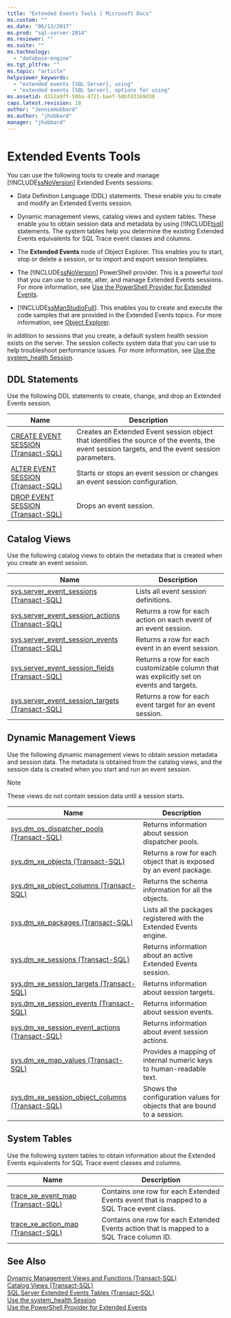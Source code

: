 ```yaml
---
title: "Extended Events Tools | Microsoft Docs"
ms.custom: ""
ms.date: "06/13/2017"
ms.prod: "sql-server-2014"
ms.reviewer: ""
ms.suite: ""
ms.technology: 
  - "database-engine"
ms.tgt_pltfrm: ""
ms.topic: "article"
helpviewer_keywords: 
  - "extended events [SQL Server], using"
  - "extended events [SQL Server], options for using"
ms.assetid: d312a9ff-50ba-4721-baef-50bfd3169d38
caps.latest.revision: 18
author: "JennieHubbard"
ms.author: "jhubbard"
manager: "jhubbard"
---
```

# Extended Events Tools
  You can use the following tools to create and manage [!INCLUDE[ssNoVersion](../../includes/ssnoversion-md.md)] Extended Events sessions:  
  
-   Data Definition Language (DDL) statements. These enable you to create and modify an Extended Events session.  
  
-   Dynamic management views, catalog views and system tables. These enable you to obtain session data and metadata by using [!INCLUDE[tsql](../../includes/tsql-md.md)] statements. The system tables help you determine the existing Extended Events equivalents for SQL Trace event classes and columns.  
  
-   The **Extended Events** node of Object Explorer. This enables you to start, stop or delete a session, or to import and export session templates.  
  
-   The [!INCLUDE[ssNoVersion](../../includes/ssnoversion-md.md)] PowerShell provider. This is a powerful tool that you can use to create, alter, and manage Extended Events sessions. For more information, see [Use the PowerShell Provider for Extended Events](use-the-powershell-provider-for-extended-events.md).  
  
-   [!INCLUDE[ssManStudioFull](../../includes/ssmanstudiofull-md.md)]. This enables you to create and execute the code samples that are provided in the Extended Events topics. For more information, see [Object Explorer](../../ssms/object/object-explorer.md).  
  
 In addition to sessions that you create, a default system health session exists on the server. The session collects system data that you can use to help troubleshoot performance issues. For more information, see [Use the system_health Session](use-the-ssms-xe-profiler.md).  
  
## DDL Statements  
 Use the following DDL statements to create, change, and drop an Extended Events session.  
  
|Name|Description|  
|----------|-----------------|  
|[CREATE EVENT SESSION &#40;Transact-SQL&#41;](/sql/t-sql/statements/create-event-session-transact-sql)|Creates an Extended Event session object that identifies the source of the events, the event session targets, and the event session parameters.|  
|[ALTER EVENT SESSION &#40;Transact-SQL&#41;](/sql/t-sql/statements/alter-event-session-transact-sql)|Starts or stops an event session or changes an event session configuration.|  
|[DROP EVENT SESSION &#40;Transact-SQL&#41;](/sql/t-sql/statements/drop-event-session-transact-sql)|Drops an event session.|  
  
## Catalog Views  
 Use the following catalog views to obtain the metadata that is created when you create an event session.  
  
|Name|Description|  
|----------|-----------------|  
|[sys.server_event_sessions &#40;Transact-SQL&#41;](/sql/relational-databases/system-catalog-views/sys-server-event-sessions-transact-sql)|Lists all event session definitions.|  
|[sys.server_event_session_actions &#40;Transact-SQL&#41;](/sql/relational-databases/system-catalog-views/sys-server-event-session-actions-transact-sql)|Returns a row for each action on each event of an event session.|  
|[sys.server_event_session_events &#40;Transact-SQL&#41;](/sql/relational-databases/system-catalog-views/sys-server-event-session-events-transact-sql)|Returns a row for each event in an event session.|  
|[sys.server_event_session_fields &#40;Transact-SQL&#41;](/sql/relational-databases/system-catalog-views/sys-server-event-session-fields-transact-sql)|Returns a row for each customizable column that was explicitly set on events and targets.|  
|[sys.server_event_session_targets &#40;Transact-SQL&#41;](/sql/relational-databases/system-catalog-views/sys-server-event-session-targets-transact-sql)|Returns a row for each event target for an event session.|  
  
## Dynamic Management Views  
 Use the following dynamic management views to obtain session metadata and session data. The metadata is obtained from the catalog views, and the session data is created when you start and run an event session.  
  
> [!NOTE]  
>  These views do not contain session data until a session starts.  
  
|Name|Description|  
|----------|-----------------|  
|[sys.dm_os_dispatcher_pools &#40;Transact-SQL&#41;](/sql/relational-databases/system-dynamic-management-views/sys-dm-os-dispatcher-pools-transact-sql)|Returns information about session dispatcher pools.|  
|[sys.dm_xe_objects &#40;Transact-SQL&#41;](/sql/relational-databases/system-dynamic-management-views/sys-dm-xe-objects-transact-sql)|Returns a row for each object that is exposed by an event package.|  
|[sys.dm_xe_object_columns &#40;Transact-SQL&#41;](/sql/relational-databases/system-dynamic-management-views/sys-dm-xe-object-columns-transact-sql)|Returns the schema information for all the objects.|  
|[sys.dm_xe_packages &#40;Transact-SQL&#41;](/sql/relational-databases/system-dynamic-management-views/sys-dm-xe-packages-transact-sql)|Lists all the packages registered with the Extended Events engine.|  
|[sys.dm_xe_sessions &#40;Transact-SQL&#41;](/sql/relational-databases/system-dynamic-management-views/sys-dm-xe-sessions-transact-sql)|Returns information about an active Extended Events session.|  
|[sys.dm_xe_session_targets &#40;Transact-SQL&#41;](/sql/relational-databases/system-dynamic-management-views/sys-dm-xe-session-targets-transact-sql)|Returns information about session targets.|  
|[sys.dm_xe_session_events &#40;Transact-SQL&#41;](/sql/relational-databases/system-dynamic-management-views/sys-dm-xe-session-events-transact-sql)|Returns information about session events.|  
|[sys.dm_xe_session_event_actions &#40;Transact-SQL&#41;](/sql/relational-databases/system-dynamic-management-views/sys-dm-xe-session-event-actions-transact-sql)|Returns information about event session actions.|  
|[sys.dm_xe_map_values &#40;Transact-SQL&#41;](/sql/relational-databases/system-dynamic-management-views/sys-dm-xe-map-values-transact-sql)|Provides a mapping of internal numeric keys to human-readable text.|  
|[sys.dm_xe_session_object_columns &#40;Transact-SQL&#41;](/sql/relational-databases/system-dynamic-management-views/sys-dm-xe-session-object-columns-transact-sql)|Shows the configuration values for objects that are bound to a session.|  
  
## System Tables  
 Use the following system tables to obtain information about the Extended Events equivalents for SQL Trace event classes and columns.  
  
|Name|Description|  
|----------|-----------------|  
|[trace_xe_event_map &#40;Transact-SQL&#41;](/sql/relational-databases/system-tables/extended-events-tables-trace-xe-event-map)|Contains one row for each Extended Events event that is mapped to a SQL Trace event class.|  
|[trace_xe_action_map &#40;Transact-SQL&#41;](/sql/relational-databases/system-tables/extended-events-tables-trace-xe-action-map)|Contains one row for each Extended Events action that is mapped to a SQL Trace column ID.|  
  
## See Also  
 [Dynamic Management Views and Functions &#40;Transact-SQL&#41;](../views/views.md)   
 [Catalog Views &#40;Transact-SQL&#41;](/sql/relational-databases/system-catalog-views/catalog-views-transact-sql)   
 [SQL Server Extended Events Tables &#40;Transact-SQL&#41;](/sql/relational-databases/system-tables/system-tables-transact-sql)   
 [Use the system_health Session](use-the-ssms-xe-profiler.md)   
 [Use the PowerShell Provider for Extended Events](use-the-powershell-provider-for-extended-events.md)  
  
  
